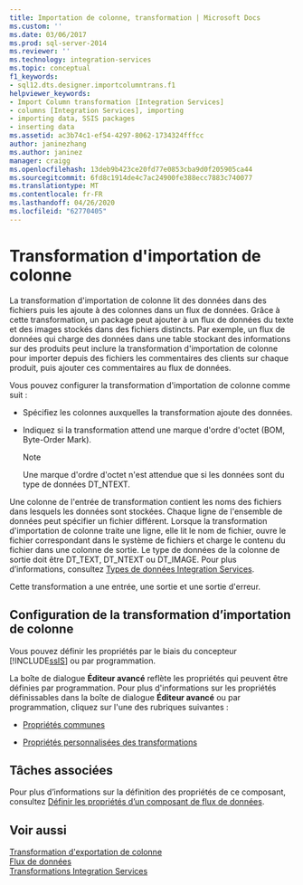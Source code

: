 ```yaml
---
title: Importation de colonne, transformation | Microsoft Docs
ms.custom: ''
ms.date: 03/06/2017
ms.prod: sql-server-2014
ms.reviewer: ''
ms.technology: integration-services
ms.topic: conceptual
f1_keywords:
- sql12.dts.designer.importcolumntrans.f1
helpviewer_keywords:
- Import Column transformation [Integration Services]
- columns [Integration Services], importing
- importing data, SSIS packages
- inserting data
ms.assetid: ac3b74c1-ef54-4297-8062-1734324fffcc
author: janinezhang
ms.author: janinez
manager: craigg
ms.openlocfilehash: 13deb9b423ce20fd77e0853cba9d0f205905ca44
ms.sourcegitcommit: 6fd8c1914de4c7ac24900fe388ecc7883c740077
ms.translationtype: MT
ms.contentlocale: fr-FR
ms.lasthandoff: 04/26/2020
ms.locfileid: "62770405"
---
```

# <a name="import-column-transformation"></a>Transformation d'importation de colonne
  La transformation d'importation de colonne lit des données dans des fichiers puis les ajoute à des colonnes dans un flux de données. Grâce à cette transformation, un package peut ajouter à un flux de données du texte et des images stockés dans des fichiers distincts. Par exemple, un flux de données qui charge des données dans une table stockant des informations sur des produits peut inclure la transformation d'importation de colonne pour importer depuis des fichiers les commentaires des clients sur chaque produit, puis ajouter ces commentaires au flux de données.  
  
 Vous pouvez configurer la transformation d'importation de colonne comme suit :  
  
-   Spécifiez les colonnes auxquelles la transformation ajoute des données.  
  
-   Indiquez si la transformation attend une marque d'ordre d'octet (BOM, Byte-Order Mark).  
  
    > [!NOTE]  
    >  Une marque d'ordre d'octet n'est attendue que si les données sont du type de données DT_NTEXT.  
  
 Une colonne de l'entrée de transformation contient les noms des fichiers dans lesquels les données sont stockées. Chaque ligne de l'ensemble de données peut spécifier un fichier différent. Lorsque la transformation d'importation de colonne traite une ligne, elle lit le nom de fichier, ouvre le fichier correspondant dans le système de fichiers et charge le contenu du fichier dans une colonne de sortie. Le type de données de la colonne de sortie doit être DT_TEXT, DT_NTEXT ou DT_IMAGE. Pour plus d’informations, consultez [Types de données Integration Services](../integration-services-data-types.md).  
  
 Cette transformation a une entrée, une sortie et une sortie d'erreur.  
  
## <a name="configuration-of-the-import-column-transformation"></a>Configuration de la transformation d’importation de colonne  
 Vous pouvez définir les propriétés par le biais du concepteur [!INCLUDE[ssIS](../../../includes/ssis-md.md)] ou par programmation.  
  
 La boîte de dialogue **Éditeur avancé** reflète les propriétés qui peuvent être définies par programmation. Pour plus d'informations sur les propriétés définissables dans la boîte de dialogue **Éditeur avancé** ou par programmation, cliquez sur l'une des rubriques suivantes :  
  
-   [Propriétés communes](../../common-properties.md)  
  
-   [Propriétés personnalisées des transformations](transformation-custom-properties.md)  
  
## <a name="related-tasks"></a>Tâches associées  
 Pour plus d’informations sur la définition des propriétés de ce composant, consultez [Définir les propriétés d’un composant de flux de données](../set-the-properties-of-a-data-flow-component.md).  
  
## <a name="see-also"></a>Voir aussi  
 [Transformation d'exportation de colonne](export-column-transformation.md)   
 [Flux de données](../data-flow.md)   
 [Transformations Integration Services](integration-services-transformations.md)  
  
  
